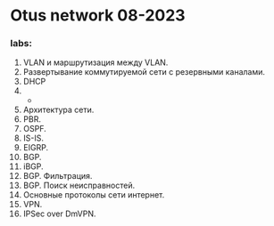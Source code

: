 #  Otus network 08-2023

###  labs:
 1. VLAN и маршрутизация между VLAN.
 2. Развертывание коммутируемой сети с резервными каналами.
 3. DHCP
 4. -
 5. Архитектура сети.
 6. PBR.
 7. OSPF.
 8. IS-IS.
 9. EIGRP.
 10. BGP.
 11. iBGP.
 12. BGP. Фильтрация.
 13. BGP. Поиск неисправностей.
 14. Основные протоколы сети интернет.
 15. VPN.
 16. IPSec over DmVPN.
